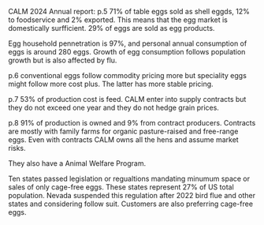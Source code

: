 CALM 2024 Annual report:
p.5 71% of table eggs sold as shell eggds, 12% to foodservice and 2% exported. This means that the egg market is domestically surfficient. 29% of eggs are sold as egg products. 

Egg household pennetration is 97%, and personal annual consumption of eggs is around 280 eggs. Growth of egg consumption follows population growth but is also affected by flu. 

p.6 conventional eggs follow commodity pricing more but speciality eggs might follow more cost plus. The latter has more stable pricing. 

p.7 53% of production cost is feed. CALM enter into supply contracts but they do not exceed one year and they do not hedge grain prices. 

p.8 91% of production is owned and 9% from contract producers. Contracts are mostly with family farms for organic pasture-raised and free-range eggs. Even with contracts CALM owns all the hens and assume market risks. 

They also have a Animal Welfare Program. 

Ten states passed legislation or regualtions mandating minumum space or sales of only cage-free eggs. These states represent 27% of US total population. Nevada suspended this regulation after 2022 bird flue and other states and considering follow suit. Customers are also preferring cage-free eggs.